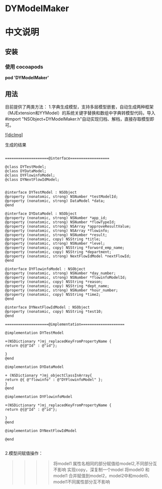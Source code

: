# DYModelMaker


# 中文说明

## 安装

### 使用 cocoapods

**pod 'DYModelMaker'**    


## 用法

目前提供了两类方法：
1.字典生成模型，支持多层模型嵌套，自动生成两种框架（MJExtension和YYModel）的系统关键字替换和数组中字典转模型代码，导入#import "NSObject+DYModelMaker.h"自动实现归档、解档，直接存取模型即可。

[![dicImg]](https://github.com/duyi56432/DYModelMaker/blob/master/dicImg.jpg)  

生成的结果

<pre><code> 
====================@interface==================

@class DYTestModel;
@class DYDataModel;
@class DYFlowinfoModel;
@class DYNextFlowIdModel;


@interface DYTestModel : NSObject
@property (nonatomic, strong) NSNumber *testModelId;
@property (nonatomic, strong) DataModel *data;
@end

@interface DYDataModel : NSObject
@property (nonatomic, strong) NSNumber *app_id;
@property (nonatomic, strong) NSNumber *flowTypeId;
@property (nonatomic, strong) NSArray *approveResultValue;
@property (nonatomic, strong) NSArray *flowinfo;
@property (nonatomic, strong) NSNumber *result;
@property (nonatomic, copy) NSString *title;
@property (nonatomic, strong) NSNumber *level;
@property (nonatomic, copy) NSString *forword_emp_name;
@property (nonatomic, copy) NSString *department;
@property (nonatomic, strong) NextFlowIdModel *nextFlowId;
@end

@interface DYFlowinfoModel : NSObject
@property (nonatomic, strong) NSNumber *day_number;
@property (nonatomic, strong) NSNumber *flowinfoModelId;
@property (nonatomic, copy) NSString *reason;
@property (nonatomic, copy) NSString *dept_name;
@property (nonatomic, strong) NSNumber *hour_number;
@property (nonatomic, copy) NSString *time2;
@end

@interface DYNextFlowIdModel : NSObject
@property (nonatomic, copy) NSString *test10;
@end

====================@implementation====================

@implementation DYTestModel

+(NSDictionary *)mj_replacedKeyFromPropertyName {
return @{@"Id" : @"id"};

}
@end

@implementation DYDataModel

+ (NSDictionary *)mj_objectClassInArray{
return @{ @"flowinfo" : @"DYFlowinfoModel" }; 
}
@end

@implementation DYFlowinfoModel

+(NSDictionary *)mj_replacedKeyFromPropertyName {
return @{@"Id" : @"id"};

}
@end

@implementation DYNextFlowIdModel

@end

</code></pre>

2.模型间赋值操作：
>>>>将model1 属性名相同的部分赋值给model2,不同部分互不影响
>>>>实现copy，深复制一个model
>>>>将model0 和 model1 合并赋值到model2，model2中和model0、model1不同属性部分互不影响
